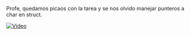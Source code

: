 Profe, quedamos picaos con la tarea y se nos olvido manejar punteros a char en struct.

[![Video](https://i.imgur.com/5m7OVsR.jpeg)](https://youtu.be/e30E5YIbX0E)
